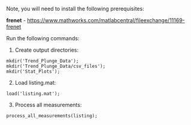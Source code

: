 Note, you will need to install the following prerequisites: 

**frenet** - https://www.mathworks.com/matlabcentral/fileexchange/11169-frenet

Run the following commands:

1. Create output directories:
```
mkdir('Trend_Plunge_Data');
mkdir('Trend_Plunge_Data/csv_files');
mkdir('Stat_Plots');
```

2. Load listing.mat:
```
load('listing.mat');
```

3. Process all measurements:
```
process_all_measurements(listing);
```